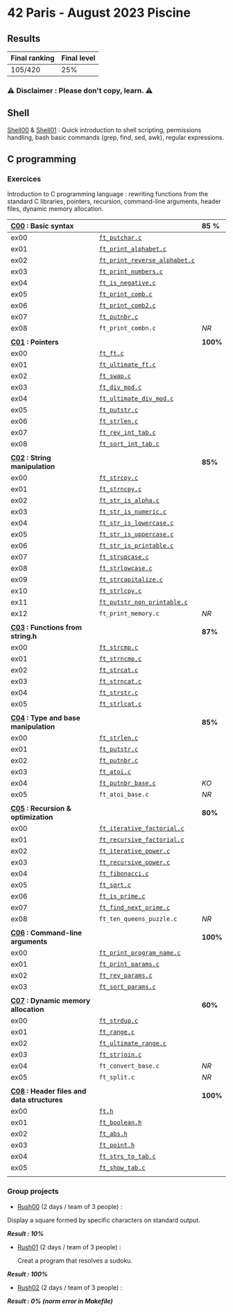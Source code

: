 # 42 Paris - August 2023 Piscine

## Results

 | Final ranking | Final level|
 | --- | ----|
 | 105/420 | 25% |
 
### ⚠️ Disclaimer : Please don't copy, learn. ⚠️

## Shell 
[Shell00](/shell00) & [Shell01](/shell01) : Quick introduction to shell scripting, permissions handling, bash basic commands (grep, find, sed, awk), regular expressions.

## C programming
 ### Exercices
Introduction to C programming language : rewriting functions from the standard C libraries, pointers, recursion, command-line arguments, header files, dynamic memory allocation.

| [C00](/C00) : Basic syntax |           |  __85__ %   |
| :--------------- |:---------------| :-----|
| ex00  |   [`ft_putchar.c`](/C00/ex00/ft_putchar.c)  |   |
| ex01  | [`ft_print_alphabet.c`](/C00/ex01/ft_print_alphabet.c) |  |
| ex02  | [`ft_print_reverse_alphabet.c`](/C00/ex02/ft_print_reverse_alphabet.c) | |
| ex03  | [`ft_print_numbers.c`](/C00/ex03/ft_print_numbers.c) | |
| ex04  | [`ft_is_negative.c`](/C00/ex04/ft_is_negative.c)  |  |
| ex05 | [`ft_print_comb.c`](/C00/ex05/ft_print_comb.c) | |
| ex06 | [`ft_print_comb2.c`](/C00/ex06/ft_print_comb2.c) | |
| ex07 | [`ft_putnbr.c`](/C00/ex07/ft_putnbr.c)| |
| ex08 | `ft_print_combn.c` | *NR* |
| | | |
| __[C01](/C01) : Pointers__ |           |   __100%__    |
| ex00  |  [`ft_ft.c`](/C01/ex00/ft_ft.c)  |  |
| ex01  | [`ft_ultimate_ft.c`](/C01/ex01/ft_ultimate_ft.c) | |
| ex02  | [`ft_swap.c`](/C01/ex02/ft_swap.c) | |
| ex03  | [`ft_div_mod.c`](/C01/ex03/ft_div_mod.c) |  |
| ex04  | [`ft_ultimate_div_mod.c`](/C01/ex04/ft_ultimate_div_mod.c)  |  |
| ex05 | [`ft_putstr.c`](/C01/ex07/ft_putstr.c) |  |
| ex06 | [`ft_strlen.c`](/C01/ex06/ft_strlen.c) | |
| ex07 | [`ft_rev_int_tab.c`](/C01/ex07/ft_rev_int_tab.c) | |
| ex08 | [`ft_sort_int_tab.c`](/C01/ex08/ft_sort_int_tab.c) | |
| | | |
| __[C02](/C02) : String manipulation__ |           |   __85%__    |
| ex00  |  [`ft_strcpy.c`](/C02/ex00/ft_strcpy.c)  |   |
| ex01  | [`ft_strncpy.c`](/C02/ex01/ft_strncpy.c) |  |
| ex02  | [`ft_str_is_alpha.c`](/C02/ex02/ft_str_is_alpha.c) | |
| ex03  | [`ft_str_is_numeric.c`](/C02/ex03/ft_str_is_numeric.c) |  |
| ex04  | [`ft_str_is_lowercase.c`](/C02/ex04/ft_str_is_lowercase.c)  | |
| ex05 | [`ft_str_is_uppercase.c`](/C02/ex05/ft_str_is_uppercase.c) |  |
| ex06 | [`ft_str_is_printable.c`](/C02/ex06/ft_str_is_printable.c) |  |
| ex07 | [`ft_strupcase.c`](/C02/ex07/ft_strupcase.c) |  |
| ex08 | [`ft_strlowcase.c`](/C02/ex08/strlowcase.c) |  |
| ex09 | [`ft_strcapitalize.c`](/C02/ex09/ft_strcapitalize.c) |  |
| ex10 | [`ft_strlcpy.c`](/C02/ex10/ft_strlcpy.c) | | 
| ex11 | [`ft_putstr_non_printable.c`](/C02/ex11/ft_putstr_non_printable.c) |  |
| ex12 | `ft_print_memory.c` | *NR* |
| | | |
| __[C03](/C03) : Functions from string.h__ |           |   __87%__    |
| ex00  | [`ft_strcmp.c`](/C03/ex00/ft_strcmp.c)  |   |
| ex01  | [`ft_strncmp.c`](/C03/ex01/ft_strncmp.c) |  |
| ex02  | [`ft_strcat.c`](/C03/ex02/ft_strcat.c) | |
| ex03  | [`ft_strncat.c`](/C03/ex03/ft_strncat.c) |  |
| ex04  | [`ft_strstr.c`](/C03/ex04/ft_strstr.c)  |  |
| ex05 | [`ft_strlcat.c`](/C03/ex05/ft_strlcat.c) |  |
| | | |
| __[C04](/C04) : Type and base manipulation__ |           |   __85%__    |
| ex00  | [`ft_strlen.c`](/C04/ex00/ft_strlen.c) |   |
| ex01  | [`ft_putstr.c`](/C04/ex01/ft_putstr.c) |  |
| ex02  | [`ft_putnbr.c`](/C04/ex02/ft_putnbr.c) | |
| ex03  | [`ft_atoi.c`](/C04/ex03/ft_atoi.c) |  |
| ex04  | [`ft_putnbr_base.c`](/C04/ex04/ft_putnbr_base.c)  |  *KO*  |
| ex05 | `ft_atoi_base.c` | *NR* |
| | | |
| __[C05](/C05) : Recursion & optimization__ |           |   __80%__    |
| ex00  |  [`ft_iterative_factorial.c`](/C05/ex00/ft_iterative_factorial.c)  |   |
| ex01  | [`ft_recursive_factorial.c`](/C05/ex01/ft_recursive_factorial.c) |  |
| ex02  | [`ft_iterative_power.c`](/C05/ex02/ft_itertative_power.c) | |
| ex03  | [`ft_recursive_power.c`](/C05/ex03/ft_recursive_power.c) |  |
| ex04  | [`ft_fibonacci.c`](/C05/ex04/ft_fibonacci.c)  |  |
| ex05 | [`ft_sqrt.c`](/C05/ex05/ft_sqrt.c) |  |
| ex06 | [`ft_is_prime.c`](/C05/ex06/ft_is_prime.c) |  |
| ex07 | [`ft_find_next_prime.c`](/C05/ex07/ft_find_next_prime.c) |  |
| ex08 | `ft_ten_queens_puzzle.c` | *NR* |
| | | |
| __[C06](/C06) : Command-line arguments__ |           |   __100%__    |
| ex00  |   [`ft_print_program_name.c`](/C06/ex00/ft_print_program_name.c)  |   |
| ex01  | [`ft_print_params.c`](/C06/ex01/ft_print_params.c) |  |
| ex02  | [`ft_rev_params.c`](/C06/ex02/ft_rev_params.c) | |
| ex03  | [`ft_sort_params.c`](/C06/ex03/ft_sort_params.c) |  |
| | | |
| __[C07](/C07) : Dynamic memory allocation__ |           |   __60%__    |
| ex00  |  [`ft_strdup.c`](/C07/ex00/ft_strdup.c)  |   |
| ex01  | [`ft_range.c`](/C07/ex01/ft_range.c) |  |
| ex02  | [`ft_ultimate_range.c`](/C07/ex02/ft_ultimate_range.c) | |
| ex03  | [`ft_strjoin.c`](/C07/ex03/ft_strjoin.c) |  |
| ex04  | `ft_convert_base.c`|  *NR* | |
| ex05 | `ft_split.c`| *NR* |
| | | |
| __[C08](/C08) : Header files and data structures__ |           |   __100%__    |
| ex00  | [`ft.h`](/C08/ex00/ft.h)  |   |
| ex01  | [`ft_boolean.h`](C08/ex01/ft_boolean.h) |  |
| ex02  | [`ft_abs.h`](C08/ex02/ft_abs.h) | |
| ex03  | [`ft_point.h`](C08/ex03/ft_point.h) |  |
| ex04  | [`ft_strs_to_tab.c`](C08/ex04/ft_strs_to_tab.c)  |  |
| ex05 | [`ft_show_tab.c`](C08/ex05/ft_show_tab.c) |  |
| | | |

 ### Group projects ###
 
  - [Rush00](/rush00) (2 days / team of 3 people) :

   Display a square formed by specific characters on standard output.

    

__*Result : 10%*__

    
  - [Rush01](/rush01) (2 days / team of 3 people) :

	Creat a program that resolves a sudoku.



__*Result : 100%*__
    

  - [Rush02](/rush02) (2 days / team of 3 people) :


__*Result : 0% (norm error in Makefile)*__
